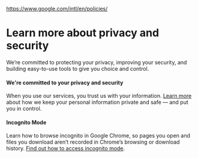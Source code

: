 https://www.google.com/intl/en/policies/

Learn more about privacy and security
=====================================

We’re committed to protecting your privacy, improving your security, and building easy-to-use tools to give you choice and control.

#### We're committed to your privacy and security

When you use our services, you trust us with your information. [Learn more](https://privacy.google.com?hl=en) about how we keep your personal information private and safe — and put you in control.

#### Incognito Mode

Learn how to browse incognito in Google Chrome, so pages you open and files you download aren’t recorded in Chrome’s browsing or download history. [Find out how to access incognito mode](https://support.google.com/chrome/answer/95464?hl=en).
